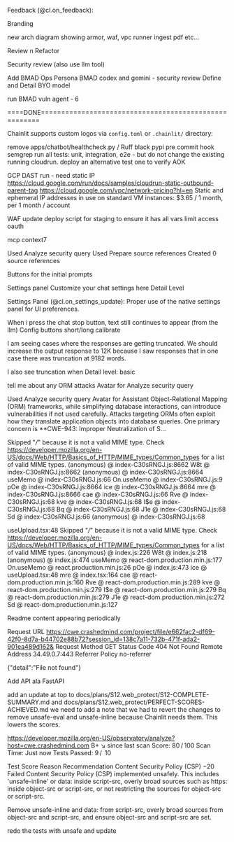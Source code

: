 
Feedback (@cl.on_feedback): 

Branding 

new arch diagram showing armor, waf, vpc runner ingest pdf etc...

Review n Refactor

Security review (also use llm tool)


Add BMAD Ops Persona
BMAD codex and gemini - security review
Define and Detail BYO model 

run BMAD vuln agent - 6


====DONE======================================================

Chainlit supports custom logos via `config.toml` or `.chainlit/` directory:


remove apps/chatbot/healthcheck.py
/ Ruff black pypi pre commit hook
semgrep
run all tests: unit, integration, e2e - but do not change the existing running cloudrun. deploy an alternative test one to verify AOK

GCP DAST run - need static IP 
    https://cloud.google.com/run/docs/samples/cloudrun-static-outbound-parent-tag
    https://cloud.google.com/vpc/network-pricing?hl=en Static and ephemeral IP addresses in use on standard VM instances: $3.65 / 1 month, per 1 month / account

WAF
update deploy script for staging to ensure it has all vars
limit access oauth



mcp context7


Used Analyze security query
Used Prepare source references
Created 0 source references

Buttons for the initial prompts

Settings panel
Customize your chat settings here
Detail Level

Settings Panel (@cl.on_settings_update): Proper use of the native settings panel for UI preferences.


When i press the chat stop button, text still continues to appear (from the llm)
Config buttons short/long calibrate



I am seeing cases where the responses are getting truncated.
We should increase the output response to 12K because I saw responses that in one case there was truncation at 9182 words.

I also see truncation when Detail level: basic

tell me about any ORM attacks
Avatar for Analyze security query

Used
Analyze security query
Avatar for Assistant
Object-Relational Mapping (ORM) frameworks, while simplifying database interactions, can introduce vulnerabilities if not used carefully. Attacks targeting ORMs often exploit how they translate application objects into database queries.
One primary concern is **CWE-943: Improper Neutralization of S...



 Skipped "*/*" because it is not a valid MIME type. Check https://developer.mozilla.org/en-US/docs/Web/HTTP/Basics_of_HTTP/MIME_types/Common_types for a list of valid MIME types.
(anonymous) @ index-C30sRNGJ.js:8662
W8t @ index-C30sRNGJ.js:8662
(anonymous) @ index-C30sRNGJ.js:8664
useMemo @ index-C30sRNGJ.js:66
On.useMemo @ index-C30sRNGJ.js:9
pOe @ index-C30sRNGJ.js:8664
ice @ index-C30sRNGJ.js:8664
mre @ index-C30sRNGJ.js:8666
cae @ index-C30sRNGJ.js:66
Rve @ index-C30sRNGJ.js:68
kve @ index-C30sRNGJ.js:68
I$e @ index-C30sRNGJ.js:68
Bq @ index-C30sRNGJ.js:68
J1e @ index-C30sRNGJ.js:68
Sd @ index-C30sRNGJ.js:66
(anonymous) @ index-C30sRNGJ.js:68


useUpload.tsx:48 Skipped "*/*" because it is not a valid MIME type. Check https://developer.mozilla.org/en-US/docs/Web/HTTP/Basics_of_HTTP/MIME_types/Common_types for a list of valid MIME types.
(anonymous) @ index.js:226
W8t @ index.js:218
(anonymous) @ index.js:474
useMemo @ react-dom.production.min.js:177
On.useMemo @ react.production.min.js:26
pOe @ index.js:473
ice @ useUpload.tsx:48
mre @ index.tsx:164
cae @ react-dom.production.min.js:160
Rve @ react-dom.production.min.js:289
kve @ react-dom.production.min.js:279
I$e @ react-dom.production.min.js:279
Bq @ react-dom.production.min.js:279
J1e @ react-dom.production.min.js:272
Sd @ react-dom.production.min.js:127

Readme content appearing periodically


Request URL
https://cwe.crashedmind.com/project/file/e662fac2-df69-42f0-8d7a-b44702e88b72?session_id=138c7a11-732b-471f-ada2-901ea489d162&
Request Method
GET
Status Code
404 Not Found
Remote Address
34.49.0.7:443
Referrer Policy
no-referrer

{"detail":"File not found"}


Add API ala FastAPI



add an update at top to docs/plans/S12.web_protect/S12-COMPLETE-SUMMARY.md and docs/plans/S12.web_protect/PERFECT-SCORES-ACHIEVED.md we need to add a note that we had to revert the changes to remove unsafe-eval and unsafe-inline because Chainlit needs them. This lowers the scores.

https://developer.mozilla.org/en-US/observatory/analyze?host=cwe.crashedmind.com
B+
↘︎ since last scan
Score: 80 / 100
Scan Time: Just now
Tests Passed: 9 /  10

Test	Score	Reason	Recommendation
Content Security Policy (CSP)
−20 Failed
Content Security Policy (CSP) implemented unsafely. This includes 'unsafe-inline' or data: inside script-src, overly broad sources such as https: inside object-src or script-src, or not restricting the sources for object-src or script-src.

Remove unsafe-inline and data: from script-src, overly broad sources from object-src and script-src, and ensure object-src and script-src are set.

redo the tests with unsafe and update
